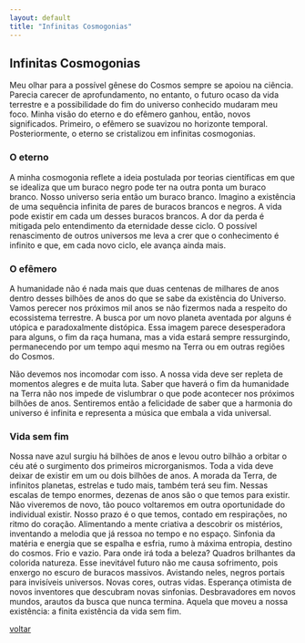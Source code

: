 ```yaml
---
layout: default
title: "Infinitas Cosmogonias"
--- 
```


## Infinitas Cosmogonias

Meu olhar para a possível gênese do Cosmos sempre se apoiou na ciência. Parecia carecer de aprofundamento, no entanto, o futuro ocaso da vida terrestre e a possibilidade do fim do universo conhecido mudaram meu foco. Minha visão do eterno e do efêmero ganhou, então, novos significados. Primeiro, o efêmero se suavizou no horizonte temporal. Posteriormente, o eterno se cristalizou em infinitas cosmogonias.

### O eterno

A minha cosmogonia reflete a ideia postulada por teorias científicas em que se idealiza que um buraco negro pode ter na outra ponta um buraco branco. Nosso universo seria então um buraco branco. Imagino a existência de uma sequência infinita de pares de buracos brancos e negros.  A vida pode existir em cada um desses buracos brancos. A dor da perda é mitigada pelo entendimento da eternidade desse ciclo. O possível renascimento de outros universos me leva a crer que o conhecimento é infinito e que, em cada novo ciclo, ele avança ainda mais. <!--19/01/2025-->

### O efêmero

A humanidade não é nada mais que duas centenas de milhares de anos dentro desses bilhões de anos do que se sabe da existência do Universo. Vamos perecer nos próximos mil anos se não fizermos nada a respeito do ecossistema terrestre. A busca por um novo planeta aventada por alguns é utópica e paradoxalmente distópica. Essa imagem parece desesperadora para alguns, o fim da raça humana, mas a vida estará sempre ressurgindo, permanecendo por um tempo aqui mesmo na Terra ou em outras regiões do Cosmos.

Não devemos nos incomodar com isso. A nossa vida deve ser repleta de momentos alegres e de muita luta. Saber que haverá o fim da humanidade na Terra não nos impede de vislumbrar o que pode acontecer nos próximos bilhões de anos. Sentiremos então a felicidade de saber que a harmonia do universo é infinita e representa a música que embala a vida universal. <!--19/08/23-->

### Vida sem fim

Nossa nave azul surgiu há bilhões de anos e levou outro bilhão a orbitar o céu até o surgimento dos primeiros microrganismos. Toda a vida deve deixar de existir em um ou dois bilhões de anos. A morada da Terra, de infinitos planetas, estrelas e tudo mais, também terá seu fim. Nessas escalas de tempo enormes, dezenas de anos são o que temos para existir. Não viveremos de novo, tão pouco voltaremos em outra oportunidade do individual existir. Nosso prazo é o que temos, contado em respirações, no ritmo do coração. Alimentando a mente criativa a descobrir os mistérios, inventando a melodia que já ressoa no tempo e no espaço. Sinfonia da matéria e energia que se espalha e esfria, rumo à máxima entropia, destino do cosmos. Frio e vazio. Para onde irá toda a beleza? Quadros brilhantes da colorida natureza. Esse inevitável futuro não me causa sofrimento, pois enxergo no escuro de buracos massivos. Avistando neles, negros portais para invisíveis universos. Novas cores, outras vidas. Esperança otimista de novos inventores que descubram novas sinfonias. Desbravadores em novos mundos, arautos da busca que nunca termina. Aquela que moveu a nossa existência: a finita existência da vida sem fim.

[voltar](./)